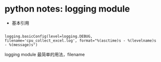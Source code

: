 # python notes: logging module
- 基本引用
```python{.line-numbers}

logging.basicConfig(level=logging.DEBUG, filename='cpu_collect_excel.log', format="%(asctime)s - %(levelname)s - %(message)s")
```
logging module 最简单的用法，filename

